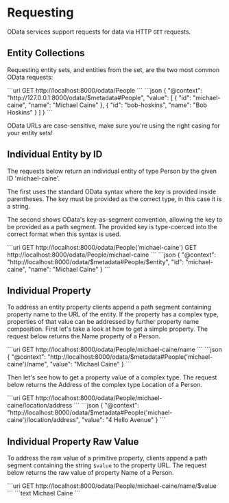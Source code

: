 # Requesting

OData services support requests for data via HTTP `GET` requests.

## Entity Collections

Requesting entity sets, and entities from the set, are the two most common OData requests:

<code-group>
<code-block title="Request">
```uri
GET http://localhost:8000/odata/People
```
</code-block>

<code-block title="Response">
```json
{
  "@context": "http://127.0.0.1:8000/odata/$metadata#People",
  "value": [
    {
      "id": "michael-caine",
      "name": "Michael Caine"
    },
    {
      "id": "bob-hoskins",
      "name": "Bob Hoskins"
    }
  ]
}
```
</code-block>
</code-group>

OData URLs are case-sensitive, make sure you're using the right casing
for your entity sets!

## Individual Entity by ID

The requests below return an individual entity of type Person by the given ID 'michael-caine'.

The first uses the standard OData syntax where the key is provided inside parentheses.
The key must be provided as the correct type, in this case it is a string.

The second shows OData's key-as-segment convention, allowing the key to be provided as a path segment.
The provided key is type-coerced into the correct format when this syntax is used.

<code-group>
<code-block title="Request">
```uri
GET http://localhost:8000/odata/People('michael-caine')
GET http://localhost:8000/odata/People/michael-caine
```
</code-block>

<code-block title="Response">
```json
{
  "@context": "http://localhost:8000/odata/$metadata#People/$entity",
  "id": "michael-caine",
  "name": "Michael Caine"
}
```
</code-block>
</code-group>

## Individual Property

To address an entity property clients append a path segment containing property name to the URL of the entity.
If the property has a complex type, properties of that value can be addressed by further property name composition.
First let's take a look at how to get a simple property. The request below returns the Name property of a Person.

<code-group>
<code-block title="Request">
```uri
GET http://localhost:8000/odata/People/michael-caine/name
```
</code-block>

<code-block title="Response">
```json
{
  "@context": "http://localhost:8000/odata/$metadata#People('michael-caine')/name",
  "value": "Michael Caine"
}
```
</code-block>
</code-group>

Then let's see how to get a property value of a complex type. The request below returns the Address of the complex type
Location of a Person.

<code-group>
<code-block title="Request">
```uri
GET http://localhost:8000/odata/People/michael-caine/location/address
```
</code-block>

<code-block title="Response">
```json
{
  "@context": "http://localhost:8000/odata/$metadata#People('michael-caine')/location/address",
  "value": "4 Hello Avenue"
}
```
</code-block>
</code-group>

## Individual Property Raw Value

To address the raw value of a primitive property, clients append a path segment containing the string `$value` to
the property URL. The request below returns the raw value of property Name of a Person.

<code-group>
<code-block title="Request">
```uri
GET http://localhost:8000/odata/People/michael-caine/name/$value
```
</code-block>

<code-block title="Response">
```text
Michael Caine
```
</code-block>
</code-group>
